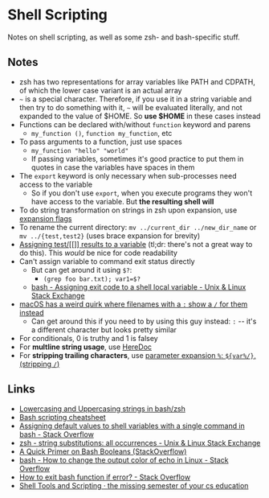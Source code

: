 # Shell Scripting

Notes on shell scripting, as well as some zsh- and bash-specific stuff.

## Notes

- zsh has two representations for array variables like PATH and CDPATH, of which the lower case variant is an actual array
- `~` is a special character. Therefore, if you use it in a string variable and then try to do something with it, `~` will be evaluated literally, and not expanded to the value of $HOME. So **use $HOME** in these cases instead
- Functions can be declared with/without `function` keyword and parens
  - `my_function ()`, `function my_function`, etc
- To pass arguments to a function, just use spaces
  - `my_function "hello" "world"`
  - If passing variables, sometimes it's good practice to put them in quotes in case the variables have spaces in them
- The `export` keyword is only necessary when sub-processes need access to the variable
  - So if you don't use `export`, when you execute programs they won't have access to the variable. But **the resulting shell will**
- To do string transformation on strings in zsh upon expansion, use [expansion flags](http://zsh.sourceforge.net/Doc/Release/Expansion.html#Parameter-Expansion-Flags)
- To rename the current directory: `mv ../current_dir ../new_dir_name` or `mv ../{test,test2}` (uses brace expansion for brevity)
- [Assigning test/[[]] results to a variable](https://stackoverflow.com/questions/24896433/assigning-the-result-of-test-to-a-variable) (tl;dr: there's not a great way to do this). This _would_ be nice for code readability
- Can't assign variable to command exit status directly
  - But can get around it using `$?`:
    - `(grep foo bar.txt); var1=$?`
  - [bash - Assigning exit code to a shell local variable - Unix & Linux Stack Exchange](https://unix.stackexchange.com/questions/207957/assigning-exit-code-to-a-shell-local-variable)
- [macOS has a weird quirk where filenames with a `:` show a `/` for them instead](https://stackoverflow.com/questions/13298434/colon-appears-as-forward-slash-when-creating-file-name)
  - Can get around this if you need to by using this guy instead: `꞉` -- it's a different character but looks pretty similar
- For conditionals, 0 is truthy and 1 is falsey
- For **multline string usage**, use [HereDoc](https://linuxize.com/post/bash-heredoc/)
- For **stripping trailing characters**, use [parameter expansion `%`: `${var%/}`, (stripping `/`)](https://stackoverflow.com/questions/9018723/what-is-the-simplest-way-to-remove-a-trailing-slash-from-each-parameter)

## Links

- [Lowercasing and Uppercasing strings in bash/zsh](https://scriptingosx.com/2019/12/upper-or-lower-casing-strings-in-bash-and-zsh/)
- [Bash scripting cheatsheet](https://devhints.io/bash)
- [Assigning default values to shell variables with a single command in bash - Stack Overflow](https://stackoverflow.com/questions/2013547/assigning-default-values-to-shell-variables-with-a-single-command-in-bash)
- [zsh - string substitutions: all occurrences - Unix & Linux Stack Exchange](https://unix.stackexchange.com/questions/115438/string-substitutions-all-occurrences)
- [A Quick Primer on Bash Booleans (StackOverflow)](https://stackoverflow.com/questions/19670061/bash-if-false-returns-true-instead-of-false-why)
- [bash - How to change the output color of echo in Linux - Stack Overflow](https://stackoverflow.com/questions/5947742/how-to-change-the-output-color-of-echo-in-linux)
- [How to exit bash function if error? - Stack Overflow](https://stackoverflow.com/questions/40429865/how-to-exit-bash-function-if-error)
- [Shell Tools and Scripting · the missing semester of your cs education](https://missing.csail.mit.edu/2020/shell-tools/)
